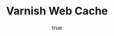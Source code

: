 ---
author:
  name: Linode
  email: docs@linode.com
keywords: 'varnish,cache'
license: '[CC BY-ND 4.0](https://creativecommons.org/licenses/by-nd/4.0)'
published: 'Tuesday, September 9th, 2014'
title: Varnish Web Cache
---